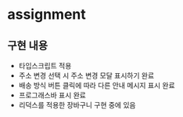 # assignment

## 구현 내용
- 타입스크립트 적용
- 주소 변경 선택 시 주소 변경 모달 표시하기 완료
- 배송 방식 버튼 클릭에 따라 다른 안내 메시지 표시 완료
- 프로그래스바 표시 완료
- 리덕스를 적용한 장바구니 구현 중에 있음
